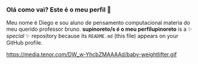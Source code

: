 ### Olá como vai? Este é o meu perfil 🙈

Meu nome é Diego e sou aluno de pensamento computacional materia do meu querido professor bruno.
**supinoreto/s é o meu perfilupinoreto** is a ✨ _special_ ✨ repository because its `README.md` (this file) appears on your GitHub profile.

![]()https://media.tenor.com/DW_w-YhcbZMAAAAd/baby-weightlifter.gif
